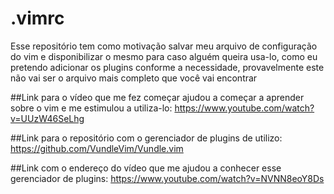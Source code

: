 # .vimrc
Esse repositório tem como motivação salvar meu arquivo de configuração do vim e disponibilizar o mesmo para caso alguém queira usa-lo, como eu pretendo adicionar os plugins conforme a necessidade, provavelmente este não vai ser o arquivo mais completo que você vai encontrar

##Link para o vídeo que me fez começar ajudou a começar a aprender sobre o vim e me estimulou a utiliza-lo: https://www.youtube.com/watch?v=UUzW46SeLhg

##Link para o repositório com o gerenciador de plugins de utilizo: https://github.com/VundleVim/Vundle.vim

##Link com o endereço do vídeo que me ajudou a conhecer esse gerenciador de plugins: https://www.youtube.com/watch?v=NVNN8eoY8Ds
